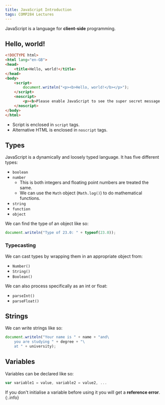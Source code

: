 ```yaml
---
title: JavaScript Introduction
tags: COMP284 Lectures
---
```

JavaScript is a language for **client-side** programming.

## Hello, world!

```html
<!DOCTYPE html>
<html lang="en-GB">
<head>
	<title>Hello, world!</title>
</head>
<body>
	<script>
		document.writeln("<p><b>Hello, world!</b></p>");
	</script>
	<noscript>
		<p><b>Please enable JavaScript to see the super secret message!</b></p>
	</noscript>
</body>
</html>
```

* Script is enclosed in `script` tags.
* Alternative HTML is enclosed in `noscript` tags.

## Types
JavaScript is a dynamically and loosely typed language. It has five different types:

* `boolean`
* `number`
	* This is both integers and floating point numbers are treated the same.
	* We can use the `Math` object (`Math.log()`) to do mathematical functions.
* `string`
* `function`
* `object`

We can find the type of an object like so:

```javascript
document.writeln("Type of 23.0: " + typeof(23.0));
```

### Typecasting
We can cast types by wrapping them in an appropriate object from:

* `Number()`
* `String()`
* `Boolean()`

We can also process specifically as an int or float:

* `parseInt()`
* `parseFloat()`

## Strings
We can write strings like so:

```javascript
document.writeln("Your name is " + name + "and\
	you are studying " + degree + "\
	at " + university);
```

## Variables
Variables can be declared like so:

```javascript
var variable1 = value, variable2 = value2, ...
```

If you don't initialise a variable before using it you will get a **reference error**.
{:.info}
